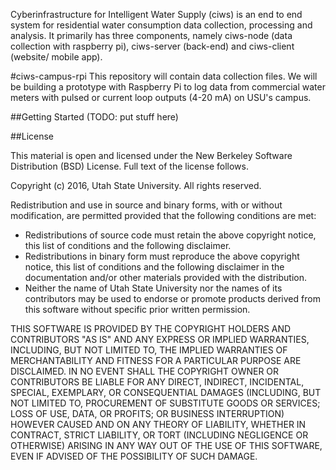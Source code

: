 Cyberinfrastructure for Intelligent Water Supply (ciws) is an end to end system for residential water consumption data collection, processing and analysis. It primarily has three components, namely ciws-node (data collection with raspberry pi), ciws-server (back-end) and ciws-client (website/ mobile app).

#ciws-campus-rpi
This repository will contain data collection files. We will be building a prototype with Raspberry Pi to log data from commercial water meters with pulsed or current loop outputs (4-20 mA) on USU's campus. 
   
##Getting Started
(TODO: put stuff here)

##License

This material is open and licensed under the New Berkeley Software Distribution (BSD) License. Full text of the license follows.

Copyright (c) 2016, Utah State University. All rights reserved.

Redistribution and use in source and binary forms, with or without modification, are permitted provided that the following conditions are met:

* Redistributions of source code must retain the above copyright notice, this list of conditions and the following disclaimer.
* Redistributions in binary form must reproduce the above copyright notice, this list of conditions and the following disclaimer in the documentation and/or other materials provided with the distribution.
* Neither the name of Utah State University nor the names of its contributors may be used to endorse or promote products derived from this software without specific prior written permission.

THIS SOFTWARE IS PROVIDED BY THE COPYRIGHT HOLDERS AND CONTRIBUTORS "AS IS" AND ANY EXPRESS OR IMPLIED WARRANTIES, INCLUDING, BUT NOT LIMITED TO, THE IMPLIED WARRANTIES OF MERCHANTABILITY AND FITNESS FOR A PARTICULAR PURPOSE ARE DISCLAIMED. IN NO EVENT SHALL THE COPYRIGHT OWNER OR CONTRIBUTORS BE LIABLE FOR ANY DIRECT, INDIRECT, INCIDENTAL, SPECIAL, EXEMPLARY, OR CONSEQUENTIAL DAMAGES (INCLUDING, BUT NOT LIMITED TO, PROCUREMENT OF SUBSTITUTE GOODS OR SERVICES; LOSS OF USE, DATA, OR PROFITS; OR BUSINESS INTERRUPTION) HOWEVER CAUSED AND ON ANY THEORY OF LIABILITY, WHETHER IN CONTRACT, STRICT LIABILITY, OR TORT (INCLUDING NEGLIGENCE OR OTHERWISE) ARISING IN ANY WAY OUT OF THE USE OF THIS SOFTWARE, EVEN IF ADVISED OF THE POSSIBILITY OF SUCH DAMAGE.


